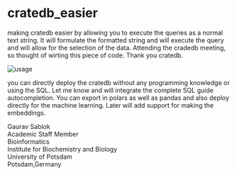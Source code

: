 # cratedb_easier
making cratedb easier by allowing you to execute the queries as a normal text string. It will formulate the formatted string and will execute the query and will allow for the selection of the data. Attending the cradedb meeting, so thought of wirting this piece of code. Thank you cratedb.

![usage](https://github.com/sablokgaurav/cratedb_easier/blob/main/crateDB.png)

you can directly deploy the cratedb without any programming knowledge or using the SQL. Let me know and will integrate the complete SQL guide autocompletion. You can export in polars as well as pandas and also deploy directly for the machine learning. Later will add support for making the embeddings. 

Gaurav Sablok \
Academic Staff Member \
Bioinformatics \
Institute for Biochemistry and Biology \
University of Potsdam \
Potsdam,Germany 
